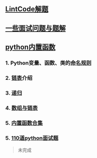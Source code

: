 ## [LintCode解题](https://github.com/2048JiaLi/Lint-Code)
## [一些面试问题与题解](./题目与答案/readme.md)
## [python内置函数](https://mp.weixin.qq.com/s/D9757cXD8MET2yAzig3PHQ)


### 1. Python变量、函数、类的[命名规则](https://github.com/2048JiaLi/PY3_privacy/blob/master/Python%E9%9D%A2%E8%AF%95/%E5%8F%98%E9%87%8F%E3%80%81%E5%87%BD%E6%95%B0%E3%80%81%E7%B1%BB%E7%9A%84%E5%91%BD%E5%90%8D%E8%A7%84%E5%88%99.md)
### 2. [链表](./链表.md)介绍
### 3. [递归](./递归recursion.md)
### 4. [数组与链表](./数组与链表介绍.md)
### 5. [内置函数合集](./68个内置函数合集.md)
### 5. [110道python面试题](./未完成—110道python面试题.md)
> 未完成